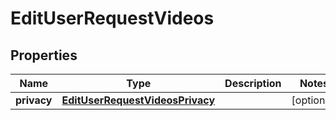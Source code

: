 

# EditUserRequestVideos


## Properties

| Name | Type | Description | Notes |
|------------ | ------------- | ------------- | -------------|
|**privacy** | [**EditUserRequestVideosPrivacy**](EditUserRequestVideosPrivacy.md) |  |  [optional] |




